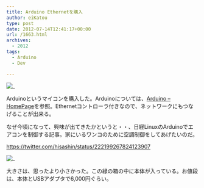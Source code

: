 ```yaml
---
title: Arduino Ethernetを購入
author: eiKatou
type: post
date: 2012-07-14T12:41:17+00:00
url: /1663.html
archives:
  - 2012
tags:
  - Arduino
  - Dev

---
```

![_](/uploads/2012/07/20120714b.jpg)
  
Arduinoというマイコンを購入した。Arduinoについては、[Arduino &#8211; HomePage][2]を参照。Ethernetコントローラ付きなので、ネットワークにもつなげることが出来る。

<!--more-->

なぜ今頃になって、興味が出てきたかというと・・、日経LinuxのArduinoでエアコンを制御する記事。家にいるワンコのために空調制御をしてあげたいのだ。
  
https://twitter.com/hisashin/status/222199267824123907 

![_](/uploads/2012/07/20120714a.jpg)
  
大きさは、思ったより小さかった。この緑の箱の中に本体が入っている。お値段は、本体とUSBアダプタで6,000円ぐらい。

 [1]: /uploads/2012/07/20120714b.jpg
 [2]: http://www.arduino.cc/
 [3]: /uploads/2012/07/20120714a.jpg

